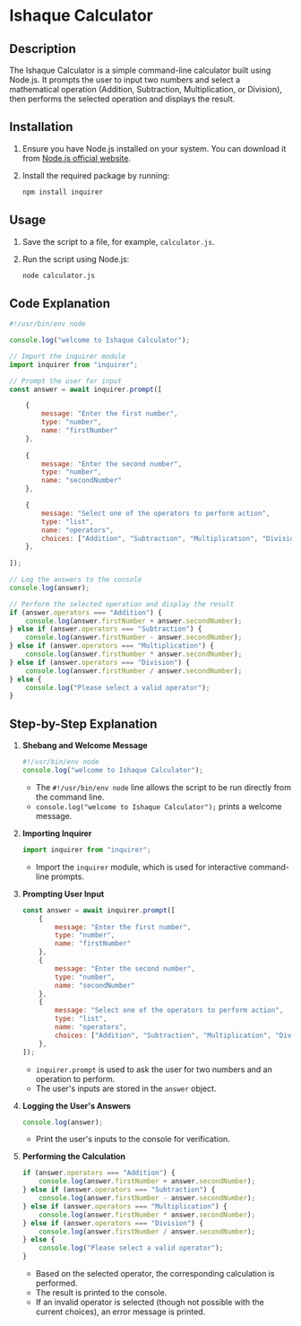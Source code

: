 # Ishaque Calculator

## Description

The Ishaque Calculator is a simple command-line calculator built using Node.js. It prompts the user to input two numbers and select a mathematical operation (Addition, Subtraction, Multiplication, or Division), then performs the selected operation and displays the result.

## Installation

1. Ensure you have Node.js installed on your system. You can download it from [Node.js official website](https://nodejs.org/).

2. Install the required package by running:
    ```bash
    npm install inquirer
    ```

## Usage

1. Save the script to a file, for example, `calculator.js`.

2. Run the script using Node.js:
    ```bash
    node calculator.js
    ```

## Code Explanation

```javascript
#!/usr/bin/env node

console.log("welcome to Ishaque Calculator");

// Import the inquirer module
import inquirer from "inquirer";

// Prompt the user for input
const answer = await inquirer.prompt([

    {
        message: "Enter the first number",
        type: "number",
        name: "firstNumber"
    },
    
    {
        message: "Enter the second number",
        type: "number",
        name: "secondNumber"
    },

    {
        message: "Select one of the operators to perform action",
        type: "list",
        name: "operators",
        choices: ["Addition", "Subtraction", "Multiplication", "Division"]
    },
  
]);

// Log the answers to the console
console.log(answer);

// Perform the selected operation and display the result
if (answer.operators === "Addition") {
    console.log(answer.firstNumber + answer.secondNumber);
} else if (answer.operators === "Subtraction") {
    console.log(answer.firstNumber - answer.secondNumber);
} else if (answer.operators === "Multiplication") {
    console.log(answer.firstNumber * answer.secondNumber);
} else if (answer.operators === "Division") {
    console.log(answer.firstNumber / answer.secondNumber);
} else {
    console.log("Please select a valid operator");
}
```

## Step-by-Step Explanation

1. **Shebang and Welcome Message**
    ```javascript
    #!/usr/bin/env node
    console.log("welcome to Ishaque Calculator");
    ```
    - The `#!/usr/bin/env node` line allows the script to be run directly from the command line.
    - `console.log("welcome to Ishaque Calculator");` prints a welcome message.

2. **Importing Inquirer**
    ```javascript
    import inquirer from "inquirer";
    ```
    - Import the `inquirer` module, which is used for interactive command-line prompts.

3. **Prompting User Input**
    ```javascript
    const answer = await inquirer.prompt([
        {
            message: "Enter the first number",
            type: "number",
            name: "firstNumber"
        },
        {
            message: "Enter the second number",
            type: "number",
            name: "secondNumber"
        },
        {
            message: "Select one of the operators to perform action",
            type: "list",
            name: "operators",
            choices: ["Addition", "Subtraction", "Multiplication", "Division"]
        },
    ]);
    ```
    - `inquirer.prompt` is used to ask the user for two numbers and an operation to perform.
    - The user's inputs are stored in the `answer` object.

4. **Logging the User's Answers**
    ```javascript
    console.log(answer);
    ```
    - Print the user's inputs to the console for verification.

5. **Performing the Calculation**
    ```javascript
    if (answer.operators === "Addition") {
        console.log(answer.firstNumber + answer.secondNumber);
    } else if (answer.operators === "Subtraction") {
        console.log(answer.firstNumber - answer.secondNumber);
    } else if (answer.operators === "Multiplication") {
        console.log(answer.firstNumber * answer.secondNumber);
    } else if (answer.operators === "Division") {
        console.log(answer.firstNumber / answer.secondNumber);
    } else {
        console.log("Please select a valid operator");
    }
    ```
    - Based on the selected operator, the corresponding calculation is performed.
    - The result is printed to the console.
    - If an invalid operator is selected (though not possible with the current choices), an error message is printed.
